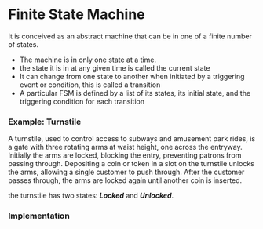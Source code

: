 # Finite State Machine

It is conceived as an abstract machine that can be in one of a finite number of states.
* The machine is in only one state at a time.
* the state it is in at any given time is called the current state
* It can change from one state to another when initiated by a triggering event or condition, this is called a transition
* A particular FSM is defined by a list of its states, its initial state, and the triggering condition for each transition

### Example: Turnstile

A turnstile, used to control access to subways and amusement park rides, is a gate with three rotating arms at waist height, one across the entryway. Initially the arms are locked, blocking the entry, preventing patrons from passing through. Depositing a coin or token in a slot on the turnstile unlocks the arms, allowing a single customer to push through. After the customer passes through, the arms are locked again until another coin is inserted.

the turnstile has two states: ***Locked*** and ***Unlocked***.


### Implementation
